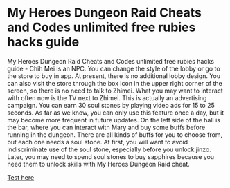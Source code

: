 # My Heroes Dungeon Raid Cheats and Codes unlimited free rubies hacks guide

My Heroes Dungeon Raid Cheats and Codes unlimited free rubies hacks guide - Chih Mei is an NPC. You can change the style of the lobby or go to the store to buy in app. At present, there is no additional lobby design. You can also visit the store through the box icon in the upper right corner of the screen, so there is no need to talk to Zhimei. What you may want to interact with often now is the TV next to Zhimei. This is actually an advertising campaign. You can earn 30 soul stones by playing video ads for 15 to 25 seconds. As far as we know, you can only use this feature once a day, but it may become more frequent in future updates. On the left side of the hall is the bar, where you can interact with Mary and buy some buffs before running in the dungeon. There are all kinds of buffs for you to choose from, but each one needs a soul stone. At first, you will want to avoid indiscriminate use of the soul stone, especially before you unlock jinzo. Later, you may need to spend soul stones to buy sapphires because you need them to unlock skills with My Heroes Dungeon Raid cheat.

<a href="https://windmod.icu/my-heroes-dungeon-raid/">Test here</a>
